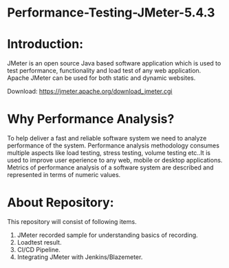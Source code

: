 # Performance-Testing-JMeter-5.4.3

<h1><b>Introduction:</b></h1>

JMeter is an open source Java based software application
which is used to test performance, functionality and load
test of any web application. Apache JMeter can be
used for both static and dynamic websites.

Download: https://jmeter.apache.org/download_jmeter.cgi

<h1><b>Why Performance Analysis?</b></h1>

To help deliver a fast and reliable software system we need to analyze performance of the system. Performance analysis methodology consumes multiple aspects like load testing, stress testing, volume testing etc..It is used to improve user eperience to any web, mobile or desktop applications. Metrics of performance analysis of a software system are described and represented in terms of numeric values.

<h1><b>About Repository:</b></h1>

This repository will consist of following items.
1. JMeter recorded sample for understanding basics of recording.
2. Loadtest result.
3. CI/CD Pipeline.
4. Integrating JMeter with Jenkins/Blazemeter.

